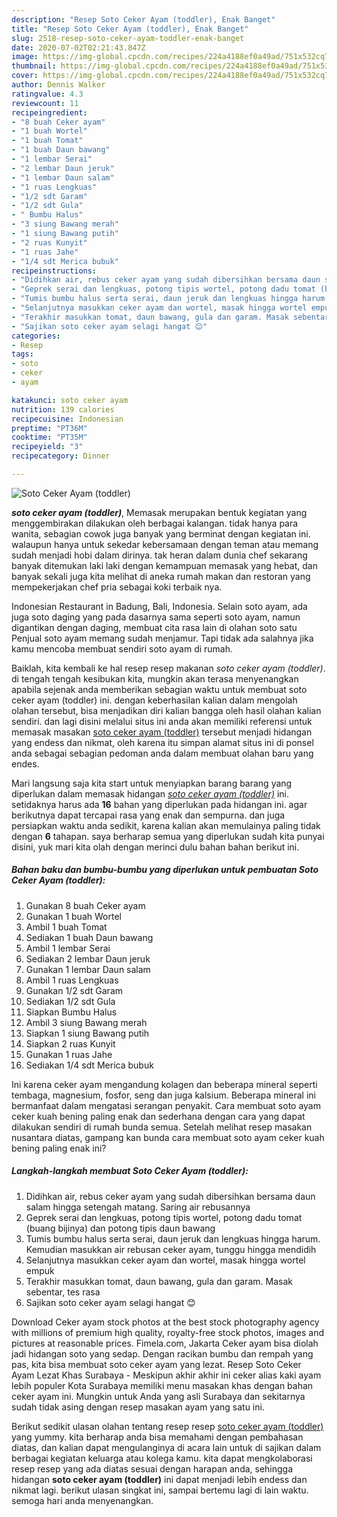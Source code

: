 ```yaml
---
description: "Resep Soto Ceker Ayam (toddler), Enak Banget"
title: "Resep Soto Ceker Ayam (toddler), Enak Banget"
slug: 2518-resep-soto-ceker-ayam-toddler-enak-banget
date: 2020-07-02T02:21:43.847Z
image: https://img-global.cpcdn.com/recipes/224a4188ef0a49ad/751x532cq70/soto-ceker-ayam-toddler-foto-resep-utama.jpg
thumbnail: https://img-global.cpcdn.com/recipes/224a4188ef0a49ad/751x532cq70/soto-ceker-ayam-toddler-foto-resep-utama.jpg
cover: https://img-global.cpcdn.com/recipes/224a4188ef0a49ad/751x532cq70/soto-ceker-ayam-toddler-foto-resep-utama.jpg
author: Dennis Walker
ratingvalue: 4.3
reviewcount: 11
recipeingredient:
- "8 buah Ceker ayam"
- "1 buah Wortel"
- "1 buah Tomat"
- "1 buah Daun bawang"
- "1 lembar Serai"
- "2 lembar Daun jeruk"
- "1 lembar Daun salam"
- "1 ruas Lengkuas"
- "1/2 sdt Garam"
- "1/2 sdt Gula"
- " Bumbu Halus"
- "3 siung Bawang merah"
- "1 siung Bawang putih"
- "2 ruas Kunyit"
- "1 ruas Jahe"
- "1/4 sdt Merica bubuk"
recipeinstructions:
- "Didihkan air, rebus ceker ayam yang sudah dibersihkan bersama daun salam hingga setengah matang. Saring air rebusannya"
- "Geprek serai dan lengkuas, potong tipis wortel, potong dadu tomat (buang bijinya) dan potong tipis daun bawang"
- "Tumis bumbu halus serta serai, daun jeruk dan lengkuas hingga harum. Kemudian masukkan air rebusan ceker ayam, tunggu hingga mendidih"
- "Selanjutnya masukkan ceker ayam dan wortel, masak hingga wortel empuk"
- "Terakhir masukkan tomat, daun bawang, gula dan garam. Masak sebentar, tes rasa"
- "Sajikan soto ceker ayam selagi hangat 😊"
categories:
- Resep
tags:
- soto
- ceker
- ayam

katakunci: soto ceker ayam 
nutrition: 139 calories
recipecuisine: Indonesian
preptime: "PT36M"
cooktime: "PT35M"
recipeyield: "3"
recipecategory: Dinner

---
```



![Soto Ceker Ayam (toddler)](https://img-global.cpcdn.com/recipes/224a4188ef0a49ad/751x532cq70/soto-ceker-ayam-toddler-foto-resep-utama.jpg)

<b><i>soto ceker ayam (toddler)</i></b>, Memasak merupakan bentuk kegiatan yang menggembirakan dilakukan oleh berbagai kalangan. tidak hanya para wanita, sebagian cowok juga banyak yang berminat dengan kegiatan ini. walaupun hanya untuk sekedar kebersamaan dengan teman atau memang sudah menjadi hobi dalam dirinya. tak heran dalam dunia chef sekarang banyak ditemukan laki laki dengan kemampuan memasak yang hebat, dan banyak sekali juga kita melihat di aneka rumah makan dan restoran yang mempekerjakan chef pria sebagai koki terbaik nya.

Indonesian Restaurant in Badung, Bali, Indonesia. Selain soto ayam, ada juga soto daging yang pada dasarnya sama seperti soto ayam, namun digantikan dengan daging, membuat cita rasa lain di olahan soto satu Penjual soto ayam memang sudah menjamur. Tapi tidak ada salahnya jika kamu mencoba membuat sendiri soto ayam di rumah.

Baiklah, kita kembali ke hal resep resep makanan <i>soto ceker ayam (toddler)</i>. di tengah tengah kesibukan kita, mungkin akan terasa menyenangkan apabila sejenak anda memberikan sebagian waktu untuk membuat soto ceker ayam (toddler) ini. dengan keberhasilan kalian dalam mengolah olahan tersebut, bisa menjadikan diri kalian bangga oleh hasil olahan kalian sendiri. dan lagi disini melalui situs ini anda akan memiliki referensi untuk memasak masakan <u>soto ceker ayam (toddler)</u> tersebut menjadi hidangan yang endess dan nikmat, oleh karena itu simpan alamat situs ini di ponsel anda sebagai sebagian pedoman anda dalam membuat olahan baru yang endes.


Mari langsung saja kita start untuk menyiapkan barang barang yang diperlukan dalam memasak hidangan <u><i>soto ceker ayam (toddler)</i></u> ini. setidaknya harus ada <b>16</b> bahan yang diperlukan pada hidangan ini. agar berikutnya dapat tercapai rasa yang enak dan sempurna. dan juga persiapkan waktu anda sedikit, karena kalian akan memulainya paling tidak dengan <b>6</b> tahapan. saya berharap semua yang diperlukan sudah kita punyai disini, yuk mari kita olah dengan merinci dulu bahan bahan berikut ini.

<!--inarticleads1-->

##### Bahan baku dan bumbu-bumbu yang diperlukan untuk pembuatan Soto Ceker Ayam (toddler):

1. Gunakan 8 buah Ceker ayam
1. Gunakan 1 buah Wortel
1. Ambil 1 buah Tomat
1. Sediakan 1 buah Daun bawang
1. Ambil 1 lembar Serai
1. Sediakan 2 lembar Daun jeruk
1. Gunakan 1 lembar Daun salam
1. Ambil 1 ruas Lengkuas
1. Gunakan 1/2 sdt Garam
1. Sediakan 1/2 sdt Gula
1. Siapkan  Bumbu Halus
1. Ambil 3 siung Bawang merah
1. Siapkan 1 siung Bawang putih
1. Siapkan 2 ruas Kunyit
1. Gunakan 1 ruas Jahe
1. Sediakan 1/4 sdt Merica bubuk


Ini karena ceker ayam mengandung kolagen dan beberapa mineral seperti tembaga, magnesium, fosfor, seng dan juga kalsium. Beberapa mineral ini bermanfaat dalam mengatasi serangan penyakit. Cara membuat soto ayam ceker kuah bening paling enak dan sederhana dengan cara yang dapat dilakukan sendiri di rumah bunda semua. Setelah melihat resep masakan nusantara diatas, gampang kan bunda cara membuat soto ayam ceker kuah bening paling enak ini? 

<!--inarticleads2-->

##### Langkah-langkah membuat Soto Ceker Ayam (toddler):

1. Didihkan air, rebus ceker ayam yang sudah dibersihkan bersama daun salam hingga setengah matang. Saring air rebusannya
1. Geprek serai dan lengkuas, potong tipis wortel, potong dadu tomat (buang bijinya) dan potong tipis daun bawang
1. Tumis bumbu halus serta serai, daun jeruk dan lengkuas hingga harum. Kemudian masukkan air rebusan ceker ayam, tunggu hingga mendidih
1. Selanjutnya masukkan ceker ayam dan wortel, masak hingga wortel empuk
1. Terakhir masukkan tomat, daun bawang, gula dan garam. Masak sebentar, tes rasa
1. Sajikan soto ceker ayam selagi hangat 😊


Download Ceker ayam stock photos at the best stock photography agency with millions of premium high quality, royalty-free stock photos, images and pictures at reasonable prices. Fimela.com, Jakarta Ceker ayam bisa diolah jadi hidangan soto yang sedap. Dengan racikan bumbu dan rempah yang pas, kita bisa membuat soto ceker ayam yang lezat. Resep Soto Ceker Ayam Lezat Khas Surabaya - Meskipun akhir akhir ini ceker alias kaki ayam lebih populer Kota Surabaya memiliki menu masakan khas dengan bahan ceker ayam ini. Mungkin untuk Anda yang asli Surabaya dan sekitarnya sudah tidak asing dengan resep masakan ayam yang satu ini. 

Berikut sedikit ulasan olahan tentang resep resep <u>soto ceker ayam (toddler)</u> yang yummy. kita berharap anda bisa memahami dengan pembahasan diatas, dan kalian dapat mengulanginya di acara lain untuk di sajikan dalam berbagai kegiatan keluarga atau kolega kamu. kita dapat mengkolaborasi resep resep yang ada diatas sesuai dengan harapan anda, sehingga hidangan <b>soto ceker ayam (toddler)</b> ini dapat menjadi lebih endess dan nikmat lagi. berikut ulasan singkat ini, sampai bertemu lagi di lain waktu. semoga hari anda menyenangkan.
